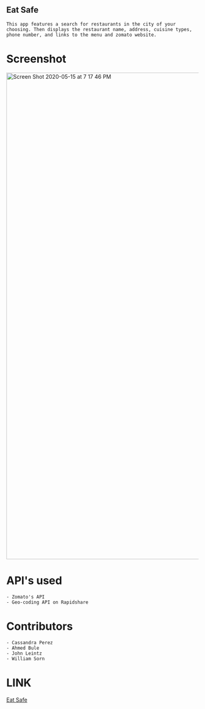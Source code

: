 ## Eat Safe

    This app features a search for restaurants in the city of your choosing. Then displays the restaurant name, address, cuisine types, phone number, and links to the menu and zomato website.

# Screenshot

<img width="1276" alt="Screen Shot 2020-05-15 at 7 17 46 PM" src="https://user-images.githubusercontent.com/25271965/82105422-dba3b080-96e0-11ea-91ce-8ab85001724d.png">

# API's used

    - Zomato's API 
    - Geo-coding API on Rapidshare

# Contributors

    - Cassandra Perez
    - Ahmed Bule
    - John Leintz
    - William Sorn

# LINK

[   Eat Safe](https://sornwill.github.io/eatsafe/)

